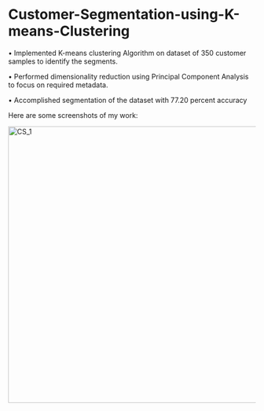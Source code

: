 # Customer-Segmentation-using-K-means-Clustering

• Implemented K-means clustering Algorithm on dataset of 350 customer samples to identify the segments. 

• Performed dimensionality reduction using Principal Component Analysis to focus on required metadata. 

• Accomplished segmentation of the dataset with 77.20 percent accuracy

Here are some screenshots of my work:

<img width="563" alt="CS_1" src="https://user-images.githubusercontent.com/68967101/208257253-805a5d58-7a5a-4c96-b2c5-eb4ada5ddb00.png">
